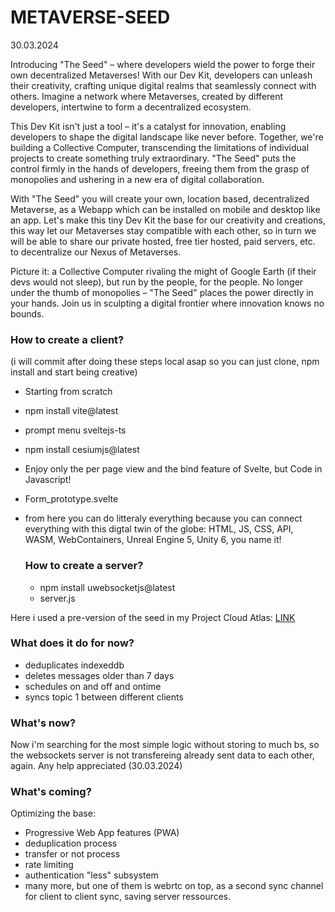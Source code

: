 # METAVERSE-SEED

30.03.2024

Introducing "The Seed" – where developers wield the power to forge their own decentralized Metaverses! With our Dev Kit, developers can unleash their creativity, crafting unique digital realms that seamlessly connect with others. Imagine a network where Metaverses, created by different developers, intertwine to form a decentralized ecosystem.

This Dev Kit isn't just a tool – it's a catalyst for innovation, enabling developers to shape the digital landscape like never before. Together, we're building a Collective Computer, transcending the limitations of individual projects to create something truly extraordinary. "The Seed" puts the control firmly in the hands of developers, freeing them from the grasp of monopolies and ushering in a new era of digital collaboration.

With "The Seed" you will create your own, location based, decentralized Metaverse, as a Webapp which can be installed on mobile and desktop like an app. 
Let's make this tiny Dev Kit the base for our creativity and creations, this way let our Metaverses stay compatible with each other, so in turn we will be able to share our private hosted, free tier hosted, paid servers, etc. to decentralize our Nexus of Metaverses.

Picture it: a Collective Computer rivaling the might of Google Earth (if their devs would not sleep), but run by the people, for the people. No longer under the thumb of monopolies – "The Seed" places the power directly in your hands. Join us in sculpting a digital frontier where innovation knows no bounds.

### How to create a client?
(i will commit after doing these steps local asap so you can just clone, npm install and start being creative)

- Starting from scratch
- npm install vite@latest
- prompt menu sveltejs-ts
- npm install cesiumjs@latest
- Enjoy only the per page view and the bind feature of Svelte, but Code in Javascript!
- Form_prototype.svelte
- from here you can do litteraly everything because you can connect everything with this digtal twin of the globe:
HTML, JS, CSS, API, WASM, WebContainers, Unreal Engine 5, Unity 6, you name it!


  ### How to create a server?
  - npm install uwebsocketjs@latest
  - server.js
 
Here i used a pre-version of the seed in my Project Cloud Atlas: [LINK](https://cloudatlas.com)


### What does it do for now?

- deduplicates indexeddb
- deletes messages older than 7 days
- schedules on and off and ontime
- syncs topic 1 between different clients

### What's now?
Now i'm searching for the most simple logic without storing to much bs, so the websockets server is not transfereing already sent data to each other, again.
Any help appreciated (30.03.2024)

### What's coming?
Optimizing the base:
- Progressive Web App features (PWA)
- deduplication process
- transfer or not process
- rate limiting
- authentication "less" subsystem
- many more, but one of them is webrtc on top, as a second sync channel for client to client sync, saving server ressources.
